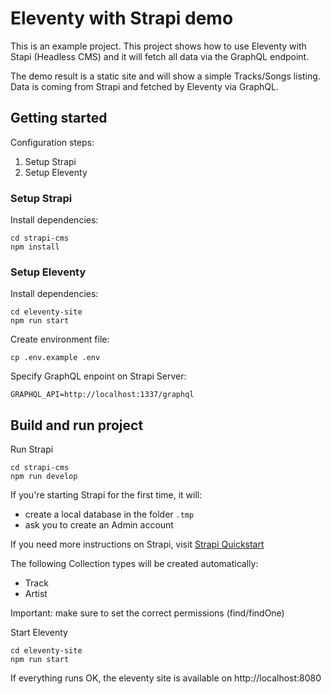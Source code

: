 # Eleventy with Strapi demo 

This is an example project. This project shows how to use Eleventy with Stapi (Headless CMS) and it will fetch all data via the GraphQL endpoint. 

The demo result is a static site and will show a simple Tracks/Songs listing. Data is coming from Strapi and fetched by Eleventy via GraphQL.


## Getting started

Configuration steps:
1. Setup Strapi
2. Setup Eleventy

### Setup Strapi

Install dependencies:

```
cd strapi-cms
npm install
```

### Setup Eleventy

Install dependencies:

```
cd eleventy-site
npm run start
```

Create environment file:
```
cp .env.example .env
```

Specify GraphQL enpoint on Strapi Server:
```
GRAPHQL_API=http://localhost:1337/graphql
```

## Build and run project

Run Strapi
```
cd strapi-cms
npm run develop
```

If you're starting Strapi for the first time, it will:
- create a local database in the folder `.tmp`
- ask you to create an Admin account

If you need more instructions on Strapi, visit [Strapi Quickstart](https://strapi.io/documentation/3.0.0-beta.x/getting-started/quick-start.html)

The following Collection types will be created automatically:
- Track
- Artist

Important: make sure to set the correct permissions (find/findOne)


Start Eleventy

```
cd eleventy-site
npm run start
```

If everything runs OK, the eleventy site is available on http://localhost:8080
